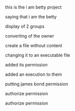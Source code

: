 this is the i am betty project

saying that i am the betty

display of 2 groups

converting of the owner

create a file without content

changing it to an executable file

added its permission

added an execution to them

putting james bond permission

authorize permission

authorize permission

